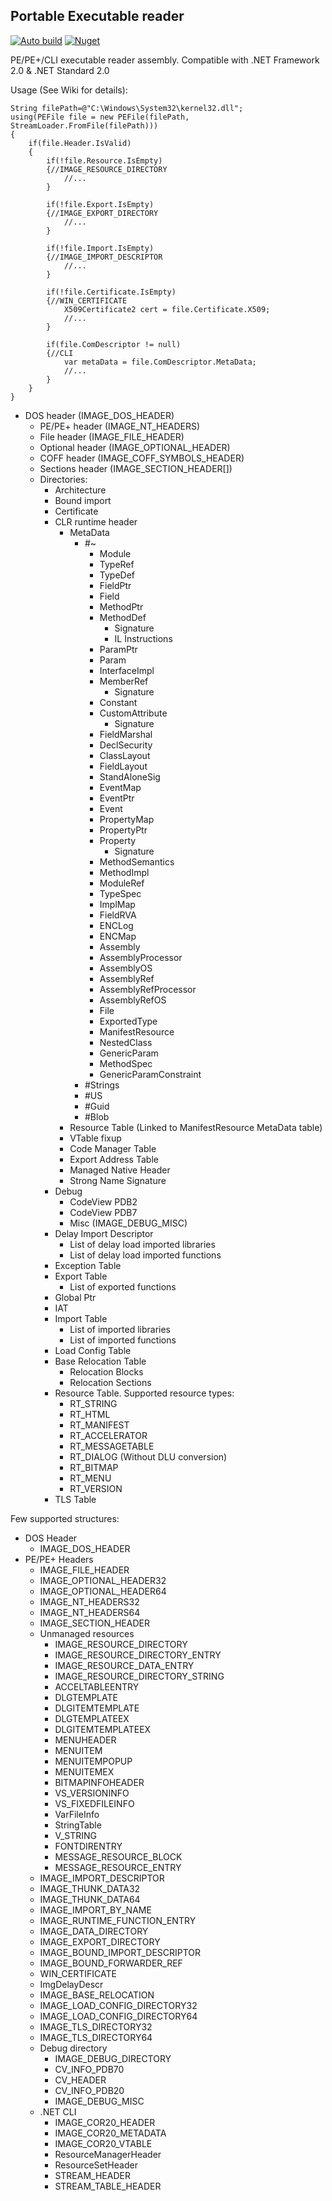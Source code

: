 ﻿## Portable Executable reader
[![Auto build](https://github.com/DKorablin/PEReader/actions/workflows/release.yml/badge.svg)](https://github.com/DKorablin/PEReader/releases/latest)
[![Nuget](https://img.shields.io/nuget/v/AlphaOmega.PEReader)](https://www.nuget.org/packages/AlphaOmega.PEReader)

PE/PE+/CLI executable reader assembly. Compatible with .NET Framework 2.0 & .NET Standard 2.0

Usage (See Wiki for details):

    String filePath=@"C:\Windows\System32\kernel32.dll";
    using(PEFile file = new PEFile(filePath, StreamLoader.FromFile(filePath)))
    {
        if(file.Header.IsValid)
        {
            if(!file.Resource.IsEmpty)
            {//IMAGE_RESOURCE_DIRECTORY
                //...
            }

            if(!file.Export.IsEmpty)
            {//IMAGE_EXPORT_DIRECTORY
                //...
            }

            if(!file.Import.IsEmpty)
            {//IMAGE_IMPORT_DESCRIPTOR
                //...
            }

            if(!file.Certificate.IsEmpty)
            {//WIN_CERTIFICATE
                X509Certificate2 cert = file.Certificate.X509;
                //...
            }

            if(file.ComDescriptor != null)
            {//CLI
                var metaData = file.ComDescriptor.MetaData;
                //...
            }
        }
    }

- DOS header (IMAGE_DOS_HEADER)
  - PE/PE+ header (IMAGE_NT_HEADERS)
  - File header (IMAGE_FILE_HEADER)
  - Optional header (IMAGE_OPTIONAL_HEADER)
  - COFF header (IMAGE_COFF_SYMBOLS_HEADER)
  - Sections header (IMAGE_SECTION_HEADER[])
  - Directories:
    - Architecture
    - Bound import
    - Certificate
    - CLR runtime header
      - MetaData
        - #~
          - Module
          - TypeRef
          - TypeDef
          - FieldPtr
          - Field
          - MethodPtr
          - MethodDef
            - Signature
            - IL Instructions
          - ParamPtr
          - Param
          - InterfaceImpl
          - MemberRef
            - Signature
          - Constant
          - CustomAttribute
            - Signature
          - FieldMarshal
          - DeclSecurity
          - ClassLayout
          - FieldLayout
          - StandAloneSig
          - EventMap
          - EventPtr
          - Event
          - PropertyMap
          - PropertyPtr
          - Property
            - Signature
          - MethodSemantics
          - MethodImpl
          - ModuleRef
          - TypeSpec
          - ImplMap
          - FieldRVA
          - ENCLog
          - ENCMap
          - Assembly
          - AssemblyProcessor
          - AssemblyOS
          - AssemblyRef
          - AssemblyRefProcessor
          - AssemblyRefOS
          - File
          - ExportedType
          - ManifestResource
          - NestedClass
          - GenericParam
          - MethodSpec
          - GenericParamConstraint
        - #Strings
        - #US
        - #Guid
        - #Blob
      - Resource Table (Linked to ManifestResource MetaData table)
      - VTable fixup
      - Code Manager Table
      - Export Address Table
      - Managed Native Header
      - Strong Name Signature
    - Debug
      - CodeView PDB2
      - CodeView PDB7
      - Misc (IMAGE_DEBUG_MISC)
    - Delay Import Descriptor
      - List of delay load imported libraries
      - List of delay load imported functions
    - Exception Table
    - Export Table
      - List of exported functions
    - Global Ptr
    - IAT
    - Import Table
      - List of imported libraries
      - List of imported functions
    - Load Config Table
    - Base Relocation Table
      - Relocation Blocks
      - Relocation Sections
    - Resource Table. Supported resource types:
      - RT_STRING
      - RT_HTML
      - RT_MANIFEST
      - RT_ACCELERATOR
      - RT_MESSAGETABLE
      - RT_DIALOG (Without DLU conversion)
      - RT_BITMAP
      - RT_MENU
      - RT_VERSION
    - TLS Table

Few supported structures:

- DOS Header
  - IMAGE_DOS_HEADER
- PE/PE+ Headers
  - IMAGE_FILE_HEADER
  - IMAGE_OPTIONAL_HEADER32
  - IMAGE_OPTIONAL_HEADER64
  - IMAGE_NT_HEADERS32
  - IMAGE_NT_HEADERS64
  - IMAGE_SECTION_HEADER
  - Unmanaged resources
    - IMAGE_RESOURCE_DIRECTORY
    - IMAGE_RESOURCE_DIRECTORY_ENTRY
    - IMAGE_RESOURCE_DATA_ENTRY
    - IMAGE_RESOURCE_DIRECTORY_STRING
    - ACCELTABLEENTRY
    - DLGTEMPLATE
    - DLGITEMTEMPLATE
    - DLGTEMPLATEEX
    - DLGITEMTEMPLATEEX
    - MENUHEADER
    - MENUITEM
    - MENUITEMPOPUP
    - MENUITEMEX
    - BITMAPINFOHEADER
    - VS_VERSIONINFO
    - VS_FIXEDFILEINFO
    - VarFileInfo
    - StringTable
    - V_STRING
    - FONTDIRENTRY
    - MESSAGE_RESOURCE_BLOCK
    - MESSAGE_RESOURCE_ENTRY
  - IMAGE_IMPORT_DESCRIPTOR
  - IMAGE_THUNK_DATA32
  - IMAGE_THUNK_DATA64
  - IMAGE_IMPORT_BY_NAME
  - IMAGE_RUNTIME_FUNCTION_ENTRY
  - IMAGE_DATA_DIRECTORY
  - IMAGE_EXPORT_DIRECTORY
  - IMAGE_BOUND_IMPORT_DESCRIPTOR
  - IMAGE_BOUND_FORWARDER_REF
  - WIN_CERTIFICATE
  - ImgDelayDescr
  - IMAGE_BASE_RELOCATION
  - IMAGE_LOAD_CONFIG_DIRECTORY32
  - IMAGE_LOAD_CONFIG_DIRECTORY64
  - IMAGE_TLS_DIRECTORY32
  - IMAGE_TLS_DIRECTORY64
  - Debug directory
    - IMAGE_DEBUG_DIRECTORY
    - CV_INFO_PDB70
    - CV_HEADER
    - CV_INFO_PDB20
    - IMAGE_DEBUG_MISC
  - .NET CLI
    - IMAGE_COR20_HEADER
    - IMAGE_COR20_METADATA
    - IMAGE_COR20_VTABLE
    - ResourceManagerHeader
    - ResourceSetHeader
    - STREAM_HEADER
    - STREAM_TABLE_HEADER
